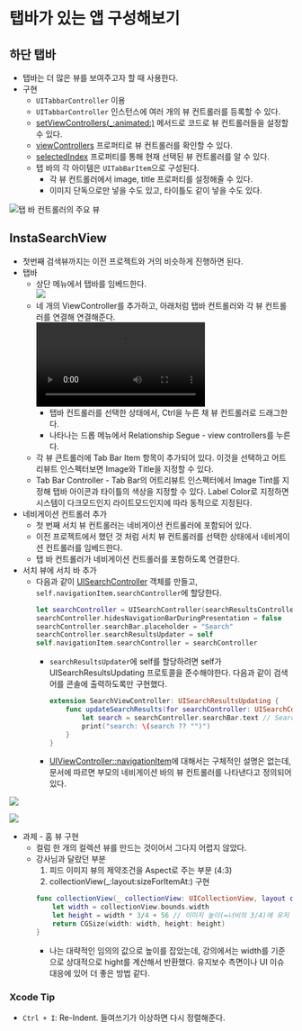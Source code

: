 # 탭바가 있는 앱 구성해보기

## 하단 탭바

- 탭바는 더 많은 뷰를 보여주고자 할 때 사용한다.
- 구현
  - `UITabbarController` 이용
  - `UITabbarController` 인스턴스에 여러 개의 뷰 컨트롤러를 등록할 수 있다.
   - [setViewControllers(_:animated:)](https://developer.apple.com/documentation/uikit/uitabbarcontroller/setviewcontrollers(_:animated:)) 메서드로 코드로 뷰 컨트롤러들을 설정할 수 있다.
   - [viewControllers](https://developer.apple.com/documentation/uikit/uitabbarcontroller/viewcontrollers) 프로퍼티로 뷰 컨트롤러를 확인할 수 있다.
  - [selectedIndex](https://developer.apple.com/documentation/uikit/uitabbarcontroller/selectedindex) 프로퍼티를 통해 현재 선택된 뷰 컨트롤러를 알 수 있다.
  - 탭 바의 각 아이템은 `UITabBarItem`으로 구성된다.
    - 각 뷰 컨트롤러에서 image, title 프로퍼티를 설정해줄 수 있다.
    - 이미지 단독으로만 넣을 수도 있고, 타이틀도 같이 넣을 수도 있다.

![탭 바 컨트롤러의 주요 뷰](imgs/tabbar.png)

## InstaSearchView

- 첫번째 검색뷰까지는 이전 프로젝트와 거의 비슷하게 진행하면 된다.
- 탭바
  - 상단 메뉴에서 탭바를 임베드한다.  
    ![](imgs/embed-tabbar.png)
  - 네 개의 ViewController를 추가하고, 아래처럼 탭바 컨트롤러와 각 뷰 컨트롤러를 연결해 연결해준다.  
    ![](imgs/connect-view-controller.mov)  
    - 탭바 컨트롤러를 선택한 상태에서, Ctrl을 누른 채 뷰 컨트롤러로 드래그한다.
    - 나타나는 드롭 메뉴에서 Relationship Segue - view controllers를 누른다.
  - 각 뷰 큰트롤러에 Tab Bar Item 항목이 추가되어 있다. 이것을 선택하고 어트리뷰트 인스펙터보면 Image와 Title을 지정할 수 있다.
  - Tab Bar Controller - Tab Bar의 어트리뷰트 인스펙터에서 Image Tint를 지정해 탭바 아이콘과 타이틀의 색상을 지정할 수 있다. Label Color로 지정하면 시스템이 다크모드인지 라이트모드인지에 따라 동적으로 지정된다.
- 네비게이션 컨트롤러 추가
  - 첫 번째 서치 뷰 컨트롤러는 네비게이션 컨트롤러에 포함되어 있다.
  - 이전 프로젝트에서 했던 것 처럼 서치 뷰 컨트롤러를 선택한 상태에서 네비게이션 컨트롤러를 임베드한다.
  - 탭 바 컨트롤러가 네비게이션 컨트롤러를 포함하도록 연결한다.
- 서치 뷰에 서치 바 추가
  - 다음과 같이 [UISearchController](https://developer.apple.com/documentation/uikit/uisearchcontroller) 객체를 만들고, `self.navigationItem.searchController`에 할당한다.
    ```swift
    let searchController = UISearchController(searchResultsController: nil)
    searchController.hidesNavigationBarDuringPresentation = false
    searchController.searchBar.placeholder = "Search"
    searchController.searchResultsUpdater = self
    self.navigationItem.searchController = searchController
    ```
    - `searchResultsUpdater`에 self를 할당하려면 self가 UISearchResultsUpdating 프로토콜을 준수해야한다. 다음과 같이 검색어를 콘솔에 출력하도록만 구현했다.  
      ```swift
      extension SearchViewController: UISearchResultsUpdating {
          func updateSearchResults(for searchController: UISearchController) {
              let search = searchController.searchBar.text // SearchController::searchBar -- UISearchBar
              print("search: \(search ?? "")")
          }
      }
      ```
    - [UIViewController::navigationItem](https://developer.apple.com/documentation/uikit/uiviewcontroller/navigationitem)에 대해서는 구체적인 설명은 없는데, 문서에 따르면 부모의 네비게이션 바의 뷰 컨트롤러를 나타낸다고 정의되어 있다.

![](imgs/navigation-tab-connections.png)

![](imgs/tabbar-final.png)

- 과제 - 홈 뷰 구현
  - 컬럼 한 개의 컬렉션 뷰를 만드는 것이어서 그다지 어렵지 않았다.
  - 강사님과 달랐던 부분
    1. 피드 이미지 뷰의 제약조건을 Aspect로 주는 부분 (4:3)
    2. collectionView(_:layout:sizeForItemAt:) 구현
      ```swift
      func collectionView(_ collectionView: UICollectionView, layout collectionViewLayout: UICollectionViewLayout, sizeForItemAt indexPath: IndexPath) -> CGSize {
          let width = collectionView.bounds.width
          let height = width * 3/4 + 56 // 이미지 높이(=너비의 3/4)에 유저 썸네일 높이와 위아래 패딩을 더한 값
          return CGSize(width: width, height: height)
      }
      ```
      - 나는 대략적인 임의의 값으로 높이를 잡았는데, 강의에서는 width를 기준으로 상대적으로 hight를 계산해서 반환했다. 유지보수 측면이나 UI 이슈 대응에 있어 더 좋은 방법 같다.

### Xcode Tip

- `Ctrl + I`: Re-Indent. 들여쓰기가 이상하면 다시 정렬해준다.
